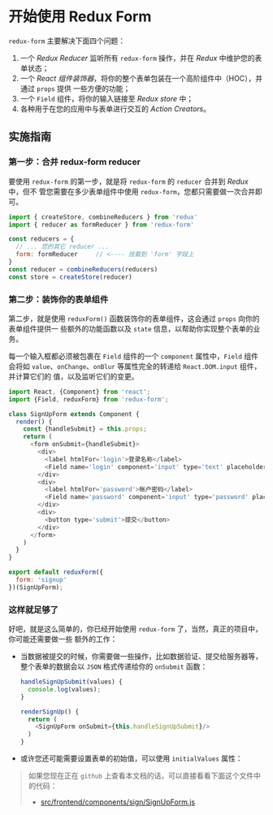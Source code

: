 # 开始使用 Redux Form

`redux-form` 主要解决下面四个问题：

1.  一个 *Redux Reducer* 监听所有 `redux-form` 操作，并在 *Redux* 中维护您的表单状态；
2.  一个 *React 组件装饰器*，将你的整个表单包装在一个高阶组件中（HOC），并通过 `props` 提供
    一些方便的功能；
3.  一个 `Field` 组件，将你的输入链接至 *Redux store* 中；
4.  各种用于在您的应用中与表单进行交互的 *Action Creators*。

## 实施指南

### 第一步：合并 redux-form reducer

要使用 `redux-form` 的第一步，就是将 `redux-form` 的 `reducer` 合并到 *Redux* 中，但不
管您需要在多少表单组件中使用 `redux-form`，您都只需要做一次合并即可。

```javascript
import { createStore, combineReducers } from 'redux'
import { reducer as formReducer } from 'redux-form'

const reducers = {
  // ... 您的其它 reducer ...
  form: formReducer     // <---- 挂载到 'form' 字段上
}
const reducer = combineReducers(reducers)
const store = createStore(reducer)
```

### 第二步：装饰你的表单组件

第二步，就是使用 `reduxForm()` 函数装饰你的表单组件，这会通过 `props` 向你的表单组件提供一
些额外的功能函数以及 `state` 信息，以帮助你实现整个表单的业务。

每一个输入框都必须被包裹在 `Field` 组件的一个 `component` 属性中，`Field` 组件会将如
`value`、`onChange`、`onBlur` 等属性完全的转递给 `React.DOM.input` 组件，并计算它们的
值，以及监听它们的变更。

```javascript
import React, {Component} from 'react';
import {Field, reduxForm} from 'redux-form';

class SignUpForm extends Component {
  render() {
    const {handleSubmit} = this.props;
    return (
      <form onSubmit={handleSubmit}>
        <div>
          <label htmlFor='login'>登录名称</label>
          <Field name='login' component='input' type='text' placeholder='请输入您的登录名称'/>
        </div>
        <div>
          <label htmlFor='password'>帐户密码</label>
          <Field name='password' component='input' type='password' placeholder='请输入您的帐户密码'/>
        </div>
        <div>
          <button type='submit'>提交</button>
        </div>
      </form>
    )
  }
}

export default reduxForm({
  form: 'signup'
})(SignUpForm);
```

### 这样就足够了

好吧，就是这么简单的，你已经开始使用 `redux-form` 了，当然，真正的项目中，你可能还需要做一些
额外的工作：

-   当数据被提交的时候，你需要做一些操作，比如数据验证、提交给服务器等，整个表单的数据会以 `JSON`
    格式传递给你的 `onSubmit` 函数：

    ```javascript
    handleSignUpSubmit(values) {
      console.log(values);
    }

    renderSignUp() {
      return (
        <SignUpForm onSubmit={this.handleSignUpSubmit}/>
      )
    }
    ```

-   或许您还可能需要设置表单的初始值，可以使用 `initialValues` 属性：

> 如果您现在正在 `github` 上查看本文档的话，可以直接看看下面这个文件中的代码：
>
> - [src/frontend/components/sign/SignUpForm.js](../../src/frontend/components/sign/SignUpForm.js)
